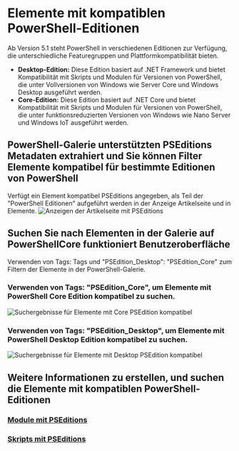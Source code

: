 # Elemente mit kompatiblen PowerShell-Editionen
Ab Version 5.1 steht PowerShell in verschiedenen Editionen zur Verfügung, die unterschiedliche Featuregruppen und Plattformkompatibilität bieten.

- **Desktop-Edition:** Diese Edition basiert auf .NET Framework und bietet Kompatibilität mit Skripts und Modulen für Versionen von PowerShell, die unter Vollversionen von Windows wie Server Core und Windows Desktop ausgeführt werden.
- **Core-Edition:** Diese Edition basiert auf .NET Core und bietet Kompatibilität mit Skripts und Modulen für Versionen von PowerShell, die unter funktionsreduzierten Versionen von Windows wie Nano Server und Windows IoT ausgeführt werden.

## PowerShell-Galerie unterstützten PSEditions Metadaten extrahiert und Sie können Filter Elemente kompatibel für bestimmte Editionen von PowerShell

Verfügt ein Element kompatibel PSEditions angegeben, als Teil der "PowerShell Editionen" aufgeführt werden in der Anzeige Artikelseite und in Elemente.
![Anzeigen der Artikelseite mit PSEditions](Images/ItemDisplayPageWithPSEditions.PNG)

## Suchen Sie nach Elementen in der Galerie auf PowerShellCore funktioniert Benutzeroberfläche
Verwenden von Tags: Tags und "PSEdition_Desktop": "PSEdition_Core" zum Filtern der Elemente in der PowerShell-Galerie.

### Verwenden von Tags: "PSEdition_Core", um Elemente mit PowerShell Core Edition kompatibel zu suchen.
![Suchergebnisse für Elemente mit Core PSEdition kompatibel](Images/SearchResultsWithPSEditions.PNG)

### Verwenden von Tags: "PSEdition_Desktop", um Elemente mit PowerShell Desktop Edition kompatibel zu suchen.
![Suchergebnisse für Elemente mit Desktop PSEdition kompatibel](Images/SearchResultsWithPSEdition_Desktop.PNG)

## Weitere Informationen zu erstellen, und suchen die Elemente mit kompatiblen PowerShell-Editionen
### [Module mit PSEditions](../psget/module/modulewithpseditionsupport.md)
### [Skripts mit PSEditions](../psget/script/scriptwithpseditionsupport.md)

<!--HONumber=Oct16_HO1-->


